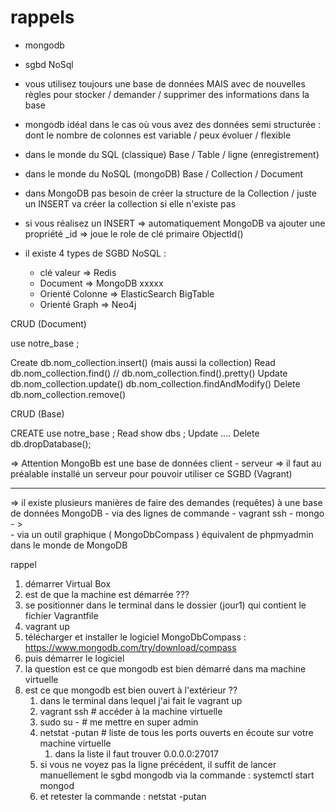 # rappels

- mongodb 
- sgbd NoSql 
- vous utilisez toujours une base de données MAIS avec de nouvelles règles pour stocker / demander / supprimer des informations dans la base 
- mongodb idéal dans le cas où vous avez des données semi structurée : dont le nombre de colonnes est variable / peux évoluer / flexible 

- dans le monde du SQL (classique) Base / Table / ligne (enregistrement)
- dans le monde du NoSQL (mongoDB) Base / Collection / Document

- dans MongoDB pas besoin de créer la structure de la Collection / juste un INSERT va créer la collection si elle n'existe pas 
- si vous réalisez un INSERT => automatiquement MongoDB va ajouter une propriété _id => joue le role de clé primaire ObjectId()

- il existe 4 types de SGBD NoSQL : 
    - clé valeur => Redis
    - Document => MongoDB xxxxx
    - Orienté Colonne => ElasticSearch BigTable
    - Orienté Graph => Neo4j

CRUD (Document)

use notre_base ;

Create db.nom_collection.insert() (mais aussi la collection)
Read db.nom_collection.find() // db.nom_collection.find().pretty()
Update db.nom_collection.update()
       db.nom_collection.findAndModify()
Delete db.nom_collection.remove()

CRUD (Base)

CREATE use notre_base ; 
Read show dbs ;
Update ....
Delete db.dropDatabase(); 

=> Attention MongoBb est une base de données client - serveur
=> il faut au préalable installé un serveur pour pouvoir utiliser ce SGBD (Vagrant)

---

=> il existe plusieurs manières de faire des demandes (requêtes) à une base de données MongoDB 
    - via des lignes de commande 
        - vagrant ssh
        - mongo
        - >  
    - via un outil graphique ( MongoDbCompass ) équivalent de phpmyadmin dans le monde de MongoDB 

rappel 

1. démarrer Virtual Box
2. est de que la machine est démarrée ??? 
3. se positionner dans le terminal dans le dossier (jour1) qui contient le fichier Vagrantfile 
4. vagrant up 
5. télécharger et installer le logiciel  MongoDbCompass : https://www.mongodb.com/try/download/compass
6. puis démarrer le logiciel 
7. la question est ce que mongodb est bien démarré dans ma machine virtuelle 
8. est ce que mongodb est bien ouvert à l'extérieur ??
    1. dans le terminal dans lequel j'ai fait le vagrant up 
    1. vagrant ssh  # accéder à la machine virtuelle
    1. sudo su -  # me mettre en super admin
    1. netstat -putan # liste de tous les ports ouverts en écoute sur votre machine virtuelle
        1. dans la liste il faut trouver 0.0.0.0:27017
    1. si vous ne voyez pas la ligne précédent, il suffit de lancer manuellement le sgbd mongodb via la commande : systemctl start mongod   
    1. et retester la commande : netstat -putan